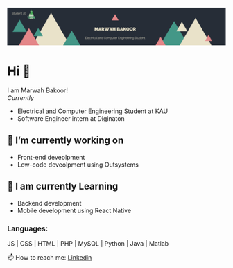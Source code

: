 
![alt text](https://github.com/MarwahBakoor/MarwahBakoor/blob/main/Marwah%20Bakoor.png)
# Hi 👋

I am Marwah Bakoor! <br>
*Currently*
- Electrical and Computer Engineering Student at KAU <br>
- Software Engineer intern at Diginaton

## 🔭 I’m currently working on 
- Front-end deveolpment
- Low-code deveolpment using Outsystems

## 🌱 I am currently Learning 
- Backend development
- Mobile development using React Native

### Languages:
 JS | CSS | HTML | PHP | MySQL | Python | Java | Matlab




📫 How to reach me: [Linkedin](https://www.linkedin.com/in/marwah-bakoor/)



<!--
**MarwahBakoor/MarwahBakoor** is a ✨ _special_ ✨ repository because its `README.md` (this file) appears on your GitHub profile.

Here are some ideas to get you started:

- 🔭 I’m currently working on ...
- 🌱 I’m currently learning ...
- 👯 I’m looking to collaborate on ...
- 🤔 I’m looking for help with ...
- 💬 Ask me about ...
- 📫 How to reach me: ...
- 😄 Pronouns: ...
- ⚡ Fun fact: ...
-->
